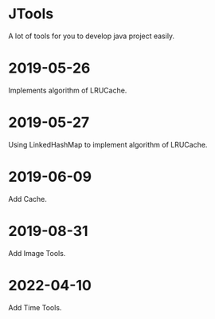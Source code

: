 # JTools
A lot of tools for you to develop java project easily.

# 2019-05-26 
Implements algorithm of LRUCache.

# 2019-05-27
Using LinkedHashMap to implement algorithm of LRUCache.

# 2019-06-09
Add Cache. 

# 2019-08-31
Add Image Tools. 

# 2022-04-10
Add Time Tools.